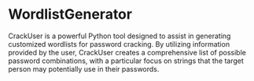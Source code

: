 # WordlistGenerator
CrackUser is a powerful Python tool designed to assist in generating customized wordlists for password cracking. By utilizing information provided by the user, CrackUser creates a comprehensive list of possible password combinations, with a particular focus on strings that the target person may potentially use in their passwords.
